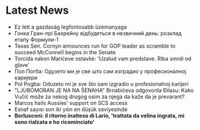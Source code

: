 # Latest News
-  Ez lett a gazdaság legfontosabb üzemanyaga
-  Гонка Гран-прі Бахрейну відбудеться в незвичний день: розклад етапу Формули-1
-  Texas Sen. Cornyn announces run for GOP leader as scramble to succeed McConnell begins in the Senate
-  Torcida nakon Marićeve ostavke: 'Uzalud vam predstave. Riba smrdi od glave'
-  Пол Погба: Одузето ми је све што сам изградио у професионалној каријери
-  Pol Pogba: Oduzeto mi je sve što sam izgradio u profesionalnoj karijeri
-  "LJUBOMORAN JE NA NA ŠENAHA" Brnabićeva odgovorila Đilasu: Kako Vučić može za nekog drugog osim za njega da kaže da je prevarant?
-  Marcos hails Aussies’ support on SCS access
-  Esnaf sayısı son iki yılın en düşük seviyesinde
-  **Berlusconi: il ritorno inatteso di Lario, 'trattata da velina ingrata, mi sono rialzata e ho ricominciato'**
